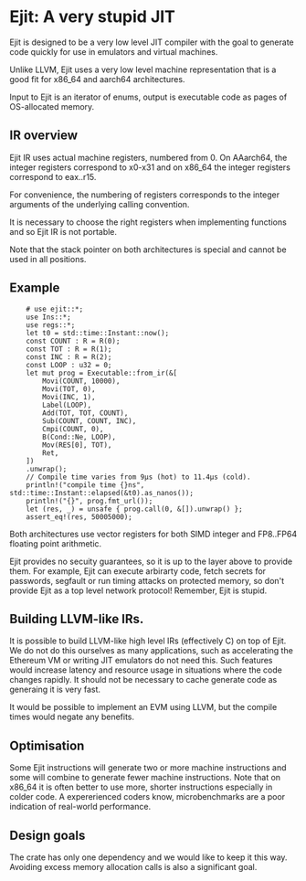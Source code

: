 # Ejit: A very stupid JIT

Ejit is designed to be a very low level JIT compiler with the goal
to generate code quickly for use in emulators and virtual machines.

Unlike LLVM, Ejit uses a very low level machine representation that is
a good fit for x86_64 and aarch64 architectures.

Input to Ejit is an iterator of enums, output is executable code as pages
of OS-allocated memory.

## IR overview

Ejit IR uses actual machine registers, numbered from 0.
On AAarch64, the integer registers correspond to x0-x31
and on x86_64 the integer registers correspond to eax..r15.

For convenience, the numbering of registers corresponds to
the integer arguments of the underlying calling convention.

It is necessary to choose the right registers when implementing
functions and so Ejit IR is not portable.

Note that the stack pointer on both architectures is special
and cannot be used in all positions.


## Example

```
    # use ejit::*;
    use Ins::*;
    use regs::*;
    let t0 = std::time::Instant::now();
    const COUNT : R = R(0);
    const TOT : R = R(1);
    const INC : R = R(2);
    const LOOP : u32 = 0;
    let mut prog = Executable::from_ir(&[
        Movi(COUNT, 10000),
        Movi(TOT, 0),
        Movi(INC, 1),
        Label(LOOP),
        Add(TOT, TOT, COUNT),
        Sub(COUNT, COUNT, INC),
        Cmpi(COUNT, 0),
        B(Cond::Ne, LOOP),
        Mov(RES[0], TOT),
        Ret,
    ])
    .unwrap();
    // Compile time varies from 9μs (hot) to 11.4μs (cold).
    println!("compile time {}ns", std::time::Instant::elapsed(&t0).as_nanos());
    println!("{}", prog.fmt_url());
    let (res, _) = unsafe { prog.call(0, &[]).unwrap() };
    assert_eq!(res, 50005000);
```

Both architectures use vector registers for both SIMD integer
and FP8..FP64 floating point arithmetic.

Ejit provides no secuity guarantees, so it is up to the layer above
to provide them. For example, Ejit can execute arbirarty code,
fetch secrets for passwords, segfault or run timing attacks on
protected memory, so don't provide Ejit as a top level network
protocol! Remember, Ejit is stupid.

## Building LLVM-like IRs.

It is possible to build LLVM-like high level IRs (effectively C)
on top of Ejit. We do not do this ourselves as many applications, such as
accelerating the Ethereum VM or writing JIT emulators do not
need this. Such features would increase latency and resource usage
in situations where the code changes rapidly. It should not be necessary
to cache generate code as generaing it is very fast.

It would be possible to implement an EVM using LLVM, but the compile
times would negate any benefits.

## Optimisation

Some Ejit instructions will generate two or more machine instructions
and some will combine to generate fewer machine instructions. Note
that on x86_64 it is often better to use more, shorter instructions
especially in colder code. A expererienced coders know, microbenchmarks
are a poor indication of real-world performance.

## Design goals

The crate has only one dependency and we would like to keep it this way.
Avoiding excess memory allocation calls is also a significant goal.


